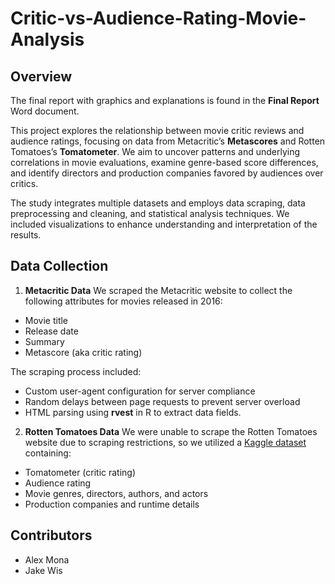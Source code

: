 # Critic-vs-Audience-Rating-Movie-Analysis

## Overview
The final report with graphics and explanations is found in the **Final Report** Word document.

This project explores the relationship between movie critic reviews and audience ratings, focusing on data from Metacritic’s **Metascores** and Rotten Tomatoes’s **Tomatometer**. We aim to uncover patterns and underlying correlations in movie evaluations, examine genre-based score differences, and identify directors and production companies favored by audiences over critics.

The study integrates multiple datasets and employs data scraping, data preprocessing and cleaning, and statistical analysis techniques. We included visualizations to enhance understanding and interpretation of the results.

## Data Collection
1. **Metacritic Data**
We scraped the Metacritic website to collect the following attributes for movies released in 2016:
- Movie title
- Release date
- Summary
- Metascore (aka critic rating)

The scraping process included:
- Custom user-agent configuration for server compliance
- Random delays between page requests to prevent server overload
- HTML parsing using **rvest** in R to extract data fields.

2. **Rotten Tomatoes Data**
We were unable to scrape the Rotten Tomatoes website due to scraping restrictions, so we utilized a [Kaggle dataset](https://www.kaggle.com/datasets/subhajournal/movie-rating) containing:
- Tomatometer (critic rating)
- Audience rating
- Movie genres, directors, authors, and actors
- Production companies and runtime details

   
## Contributors
- Alex Mona
- Jake Wis
